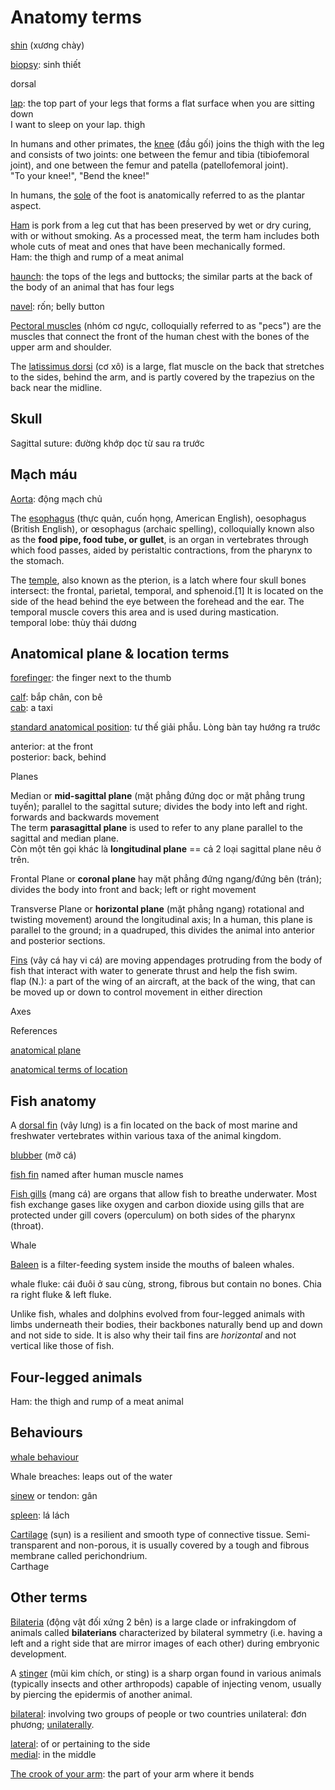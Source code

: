 # Anatomy terms

[shin](https://en.wikipedia.org/wiki/Tibia) (xương chày)

[biopsy](https://en.wikipedia.org/wiki/Biopsy): sinh thiết

dorsal

[lap](https://www.oxfordlearnersdictionaries.com/definition/english/lap_1?q=lap): the top part of your legs that forms a flat surface when you are sitting down\
I want to sleep on your lap.
thigh

In humans and other primates, the [knee](https://en.wikipedia.org/wiki/Knee) (đầu gối) joins the thigh with the leg and consists of two joints: one between the femur and tibia (tibiofemoral joint), and one between the femur and patella (patellofemoral joint).\
"To your knee!", "Bend the knee!"

In humans, the [sole](https://en.wikipedia.org/wiki/Sole_(foot)) of the foot is anatomically referred to as the plantar aspect.

[Ham](https://en.wikipedia.org/wiki/Ham) is pork from a leg cut that has been preserved by wet or dry curing, with or without smoking. As a processed meat, the term ham includes both whole cuts of meat and ones that have been mechanically formed.\
Ham: the thigh and rump of a meat animal

[haunch](https://www.oxfordlearnersdictionaries.com/definition/english/haunch?q=haunch): the tops of the legs and buttocks; the similar parts at the back of the body of an animal that has four legs

[navel](https://en.wikipedia.org/wiki/Navel): rốn; belly button

[Pectoral muscles](https://en.wikipedia.org/wiki/Pectoral_muscles) (nhóm cơ ngực, colloquially referred to as "pecs") are the muscles that connect the front of the human chest with the bones of the upper arm and shoulder.

The [latissimus dorsi](https://en.wikipedia.org/wiki/Latissimus_dorsi_muscle) (cơ xô) is a large, flat muscle on the back that stretches to the sides, behind the arm, and is partly covered by the trapezius on the back near the midline.

## Skull

Sagittal suture: đường khớp dọc từ sau ra trước

## Mạch máu

[Aorta](https://en.wikipedia.org/wiki/Aorta): động mạch chủ

The [esophagus](https://en.wikipedia.org/wiki/Esophagus) (thực quản, cuốn họng, American English), oesophagus (British English), or œsophagus (archaic spelling), colloquially known also as the **food pipe, food tube, or gullet**, is an organ in vertebrates through which food passes, aided by peristaltic contractions, from the pharynx to the stomach.

The [temple](https://en.wikipedia.org/wiki/Temple_(anatomy)), also known as the pterion, is a latch where four skull bones intersect: the frontal, parietal, temporal, and sphenoid.[1] It is located on the side of the head behind the eye between the forehead and the ear. The temporal muscle covers this area and is used during mastication.\
temporal lobe: thùy thái dương

## Anatomical plane & location terms

[forefinger](https://www.oxfordlearnersdictionaries.com/definition/english/forefinger?q=forefinger): the finger next to the thumb

[calf](https://www.oxfordlearnersdictionaries.com/definition/english/calf?q=calf): bắp chân, con bê\
[cab](https://www.oxfordlearnersdictionaries.com/definition/english/cab?q=cab): a taxi

[standard anatomical position](https://en.wikipedia.org/wiki/Standard_anatomical_position): tư thế giải phẫu. Lòng bàn tay hướng ra trước

anterior: at the front\
posterior: back, behind

Planes

Median or **mid-sagittal plane** (mặt phẳng đứng dọc or mặt phẳng trung tuyến); parallel to the sagittal suture; divides the body into left and right. forwards and backwards movement\
The term **parasagittal plane** is used to refer to any plane parallel to the sagittal and median plane.\
Còn một tên gọi khác là **longitudinal plane** == cả 2 loại sagittal plane nêu ở trên.

Frontal Plane or **coronal plane** hay mặt phẳng đứng ngang/đứng bên (trán); divides the body into front and back; left or right movement

Transverse Plane or **horizontal plane** (mặt phẳng ngang) rotational and twisting movement) around the longitudinal axis; In a human, this plane is parallel to the ground; in a quadruped, this divides the animal into anterior and posterior sections.

[Fins](https://en.wikipedia.org/wiki/Fish_fin) (vây cá hay vi cá) are moving appendages protruding from the body of fish that interact with water to generate thrust and help the fish swim.\
flap (N.): a part of the wing of an aircraft, at the back of the wing, that can be moved up or down to control movement in either direction

Axes

References

[anatomical plane](https://en.wikipedia.org/wiki/Anatomical_plane)

[anatomical terms of location](https://en.wikipedia.org/wiki/Anatomical_terms_of_location#Dorsal_and_ventral)

## Fish anatomy

A [dorsal fin](https://en.wikipedia.org/wiki/Dorsal_fin) (vây lưng) is a fin located on the back of most marine and freshwater vertebrates within various taxa of the animal kingdom.

[blubber](https://en.wikipedia.org/wiki/Blubber) (mỡ cá)

[fish fin](https://en.wikipedia.org/wiki/Fish_fin) named after human muscle names

[Fish gills](https://en.wikipedia.org/wiki/Fish_gill) (mang cá) are organs that allow fish to breathe underwater. Most fish exchange gases like oxygen and carbon dioxide using gills that are protected under gill covers (operculum) on both sides of the pharynx (throat).

Whale

[Baleen](https://en.wikipedia.org/wiki/Baleen) is a filter-feeding system inside the mouths of baleen whales.

whale fluke: cái đuôi ở sau cùng, strong, fibrous but contain no bones. Chia ra right fluke & left fluke.

Unlike fish, whales and dolphins evolved from four-legged animals with limbs underneath their bodies, their backbones naturally bend up and down and not side to side. It is also why their tail fins are _horizontal_ and not vertical like those of fish.

## Four-legged animals

Ham: the thigh and rump of a meat animal

## Behaviours

[whale behaviour](https://stellwagen.noaa.gov/visit/whalewatching/whale-behaviors.html)

Whale breaches: leaps out of the water

[sinew](https://en.wikipedia.org/wiki/Tendon) or tendon: gân

[spleen](https://en.wikipedia.org/wiki/Spleen): lá lách

[Cartilage](https://en.wikipedia.org/wiki/Cartilage) (sụn) is a resilient and smooth type of connective tissue. Semi-transparent and non-porous, it is usually covered by a tough and fibrous membrane called perichondrium.\
Carthage

## Other terms

[Bilateria](https://en.wikipedia.org/wiki/Bilateria) (động vật đối xứng 2 bên) is a large clade or infrakingdom of animals called **bilaterians** characterized by bilateral symmetry (i.e. having a left and a right side that are mirror images of each other) during embryonic development.

A [stinger](https://en.wikipedia.org/wiki/Stinger) (mũi kim chích, or sting) is a sharp organ found in various animals (typically insects and other arthropods) capable of injecting venom, usually by piercing the epidermis of another animal.

[bilateral](https://www.oxfordlearnersdictionaries.com/definition/english/bilateral?q=bilateral): involving two groups of people or two countries
unilateral: đơn phương; [unilaterally](https://www.oxfordlearnersdictionaries.com/definition/english/unilaterally?q=unilaterally).

[lateral](https://www.etymonline.com/word/lateral): of or pertaining to the side\
[medial](https://www.etymonline.com/word/medial): in the middle

[The crook of your arm](https://www.ldoceonline.com/dictionary/the-crook-of-your-arm): the part of your arm where it bends

